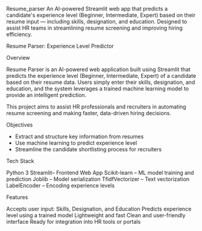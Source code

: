 Resume_parser
An AI-powered Streamlit web app that predicts a candidate's experience level (Beginner, Intermediate, Expert) based on their resume input — including skills, designation, and education. Designed to assist HR teams in streamlining resume screening and improving hiring efficiency.


Resume Parser: Experience Level Predictor

 Overview

Resume Parser is an AI-powered web application built using Streamlit that predicts the experience level (Beginner, Intermediate, Expert) of a candidate based on their resume data. Users simply enter their skills, designation, and education, and the system leverages a trained machine learning model to provide an intelligent prediction.

This project aims to assist HR professionals and recruiters in automating resume screening and making faster, data-driven hiring decisions.



Objectives

- Extract and structure key information from resumes
- Use machine learning to predict experience level
- Streamline the candidate shortlisting process for recruiters



 Tech Stack

Python 3
Streamlit– Frontend Web App
Scikit-learn – ML model training and prediction
Joblib – Model serialization
TfidfVectorizer – Text vectorization
LabelEncoder – Encoding experience levels



 Features

 Accepts user input: Skills, Designation, and Education
 Predicts experience level using a trained model
 Lightweight and fast
 Clean and user-friendly interface
 Ready for integration into HR tools or portals


